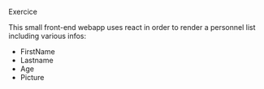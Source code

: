 Exercice

This small front-end webapp uses react in order to render a personnel list including various infos:

- FirstName
- Lastname
- Age
- Picture
